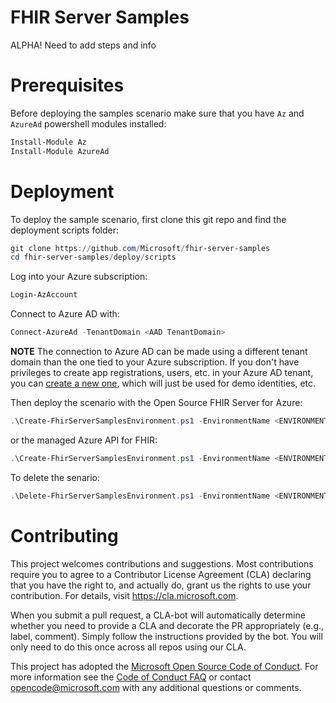 # FHIR Server Samples

ALPHA! Need to add steps and info

# Prerequisites

Before deploying the samples scenario make sure that you have `Az` and `AzureAd` powershell modules installed:

```PowerShell
Install-Module Az
Install-Module AzureAd
```

# Deployment

To deploy the sample scenario, first clone this git repo and find the deployment scripts folder:

```PowerShell
git clone https://github.com/Microsoft/fhir-server-samples
cd fhir-server-samples/deploy/scripts
```

Log into your Azure subscription:

```PowerShell
Login-AzAccount
```

Connect to Azure AD with:

```PowerShell
Connect-AzureAd -TenantDomain <AAD TenantDomain>
```

**NOTE** The connection to Azure AD can be made using a different tenant domain than the one tied to your Azure subscription. If you don't have privileges to create app registrations, users, etc. in your Azure AD tenant, you can [create a new one](https://docs.microsoft.com/azure/active-directory/develop/quickstart-create-new-tenant), which will just be used for demo identities, etc.

Then deploy the scenario with the Open Source FHIR Server for Azure:

```PowerShell
.\Create-FhirServerSamplesEnvironment.ps1 -EnvironmentName <ENVIRONMENTNAME> -UsePaaS $false
```

or the managed Azure API for FHIR:

```PowerShell
.\Create-FhirServerSamplesEnvironment.ps1 -EnvironmentName <ENVIRONMENTNAME> -UsePaaS $true
```

To delete the senario:

```PowerShell
.\Delete-FhirServerSamplesEnvironment.ps1 -EnvironmentName <ENVIRONMENTNAME>
```

# Contributing

This project welcomes contributions and suggestions.  Most contributions require you to agree to a
Contributor License Agreement (CLA) declaring that you have the right to, and actually do, grant us
the rights to use your contribution. For details, visit https://cla.microsoft.com.

When you submit a pull request, a CLA-bot will automatically determine whether you need to provide
a CLA and decorate the PR appropriately (e.g., label, comment). Simply follow the instructions
provided by the bot. You will only need to do this once across all repos using our CLA.

This project has adopted the [Microsoft Open Source Code of Conduct](https://opensource.microsoft.com/codeofconduct/).
For more information see the [Code of Conduct FAQ](https://opensource.microsoft.com/codeofconduct/faq/) or
contact [opencode@microsoft.com](mailto:opencode@microsoft.com) with any additional questions or comments.
